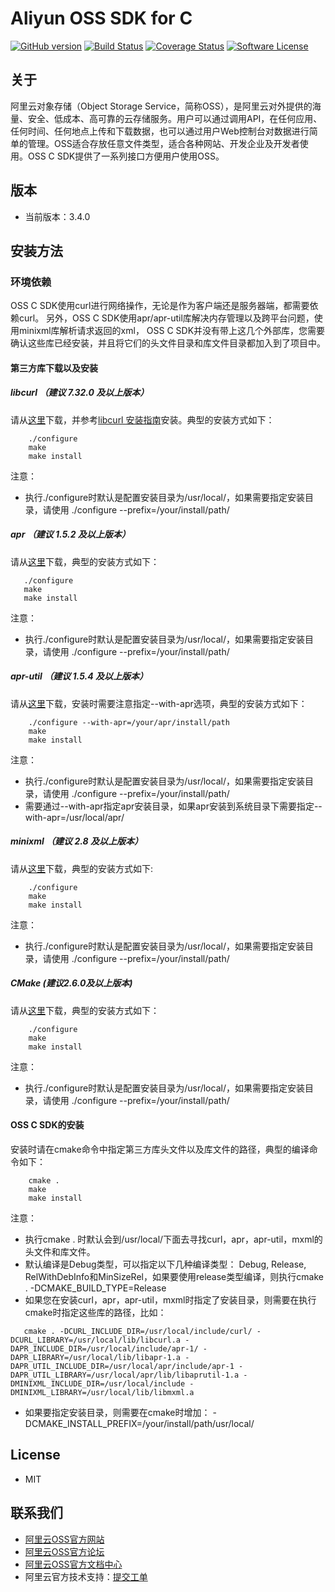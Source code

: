 # Aliyun OSS SDK for C

[![GitHub version](https://badge.fury.io/gh/aliyun%2Faliyun-oss-c-sdk.svg)](https://badge.fury.io/gh/aliyun%2Faliyun-oss-c-sdk)
[![Build Status](https://travis-ci.org/aliyun/aliyun-oss-c-sdk.svg?branch=master)](https://travis-ci.org/aliyun/aliyun-oss-c-sdk)
[![Coverage Status](https://coveralls.io/repos/github/aliyun/aliyun-oss-c-sdk/badge.svg?branch=master)](https://coveralls.io/github/aliyun/aliyun-oss-c-sdk?branch=master)
[![Software License](https://img.shields.io/badge/license-MIT-brightgreen.svg)](LICENSE)

## 关于
阿里云对象存储（Object Storage Service，简称OSS），是阿里云对外提供的海量、安全、低成本、高可靠的云存储服务。用户可以通过调用API，在任何应用、任何时间、任何地点上传和下载数据，也可以通过用户Web控制台对数据进行简单的管理。OSS适合存放任意文件类型，适合各种网站、开发企业及开发者使用。OSS C SDK提供了一系列接口方便用户使用OSS。

## 版本
 - 当前版本：3.4.0

## 安装方法
### 环境依赖
OSS C SDK使用curl进行网络操作，无论是作为客户端还是服务器端，都需要依赖curl。
另外，OSS C SDK使用apr/apr-util库解决内存管理以及跨平台问题，使用minixml库解析请求返回的xml，
OSS C SDK并没有带上这几个外部库，您需要确认这些库已经安装，并且将它们的头文件目录和库文件目录都加入到了项目中。

#### 第三方库下载以及安装

##### libcurl （建议 7.32.0 及以上版本）

  请从[这里](http://curl.haxx.se/download.html)下载，并参考[libcurl 安装指南](http://curl.haxx.se/docs/install.html)安装。典型的安装方式如下：
```shell
    ./configure
    make
    make install
```

注意：
 - 执行./configure时默认是配置安装目录为/usr/local/，如果需要指定安装目录，请使用 ./configure --prefix=/your/install/path/

##### apr （建议 1.5.2 及以上版本）

  请从[这里](https://apr.apache.org/download.cgi)下载，典型的安装方式如下：
 ```shell
    ./configure
    make
    make install
```

注意：
 - 执行./configure时默认是配置安装目录为/usr/local/，如果需要指定安装目录，请使用 ./configure --prefix=/your/install/path/

##### apr-util （建议 1.5.4 及以上版本）

  请从[这里](https://apr.apache.org/download.cgi)下载，安装时需要注意指定--with-apr选项，典型的安装方式如下：
```shell
    ./configure --with-apr=/your/apr/install/path
    make
    make install
```

注意：
 - 执行./configure时默认是配置安装目录为/usr/local/，如果需要指定安装目录，请使用 ./configure --prefix=/your/install/path/
 - 需要通过--with-apr指定apr安装目录，如果apr安装到系统目录下需要指定--with-apr=/usr/local/apr/

##### minixml （建议 2.8 及以上版本）

  请从[这里](http://www.msweet.org/downloads.php?L+Z3)下载，典型的安装方式如下:
```shell
    ./configure
    make
    make install
```


注意：
 - 执行./configure时默认是配置安装目录为/usr/local/，如果需要指定安装目录，请使用 ./configure --prefix=/your/install/path/

##### CMake (建议2.6.0及以上版本)

  请从[这里](https://cmake.org/download)下载，典型的安装方式如下：
```shell
    ./configure
    make
    make install
```

注意：
 - 执行./configure时默认是配置安装目录为/usr/local/，如果需要指定安装目录，请使用 ./configure --prefix=/your/install/path/

#### OSS C SDK的安装

  安装时请在cmake命令中指定第三方库头文件以及库文件的路径，典型的编译命令如下：
```shell
    cmake .
    make
    make install
```

注意：
 - 执行cmake . 时默认会到/usr/local/下面去寻找curl，apr，apr-util，mxml的头文件和库文件。
 - 默认编译是Debug类型，可以指定以下几种编译类型： Debug, Release, RelWithDebInfo和MinSizeRel，如果要使用release类型编译，则执行cmake . -DCMAKE_BUILD_TYPE=Release
 - 如果您在安装curl，apr，apr-util，mxml时指定了安装目录，则需要在执行cmake时指定这些库的路径，比如：
```shell
   cmake . -DCURL_INCLUDE_DIR=/usr/local/include/curl/ -DCURL_LIBRARY=/usr/local/lib/libcurl.a -DAPR_INCLUDE_DIR=/usr/local/include/apr-1/ -DAPR_LIBRARY=/usr/local/lib/libapr-1.a -DAPR_UTIL_INCLUDE_DIR=/usr/local/apr/include/apr-1 -DAPR_UTIL_LIBRARY=/usr/local/apr/lib/libaprutil-1.a -DMINIXML_INCLUDE_DIR=/usr/local/include -DMINIXML_LIBRARY=/usr/local/lib/libmxml.a
```
 - 如果要指定安装目录，则需要在cmake时增加： -DCMAKE_INSTALL_PREFIX=/your/install/path/usr/local/

## License
- MIT
 
## 联系我们
- [阿里云OSS官方网站](http://oss.aliyun.com)
- [阿里云OSS官方论坛](http://bbs.aliyun.com)
- [阿里云OSS官方文档中心](http://www.aliyun.com/product/oss#Docs)
- 阿里云官方技术支持：[提交工单](https://workorder.console.aliyun.com/#/ticket/createIndex)
